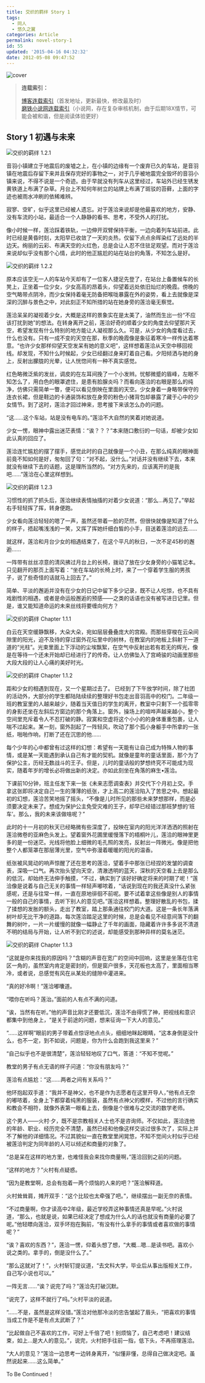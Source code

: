 ```yaml
---
title: 交织的羁绊 Story 1
tags:
  - 同人
  - 悠久之翼
categories: Article
permalink: novel-story-1
id: 55
updated: '2015-04-16 04:32:32'
date: 2012-05-08 09:47:52
---
```


![cover](https://cat.yufan.me/cats/013907d1y.jpg)

>**连载索引：**
>
>[博客连载索引](http://yufan.me "索引")（首发地址，更新最快，修改最及时）  
>[磨铁小说网连载索引](http://www.motie.com/book/10782/chapter "磨铁")（小说网，存在复杂审核机制，由于后期18X情节，可能会被和谐，但是阅读体验更好）

## Story 1 初遇与未来

![交织的羁绊 1.2.1](https://cat.yufan.me/cats/013739VEV.jpg)

音羽小镇建立于地震后的废墟之上，在小镇的边缘有一个废弃已久的车站，是音羽镇在地震后存留下来并且保存完好的事物之一，对于几乎被地震完全毁坏的音羽小镇来说，不得不说是一个奇迹。由于早就没有列车从这里经过，车站外已经生锈发黄铁道上布满了杂草。月台上不知何年树立的站牌上布满了斑驳的苔藓，上面的字迹也被雨水冲刷的依稀难辨。

寂寥、空旷，似乎这里已经被人遗忘。对于莲洽来说却是他最喜欢的地方，安静、没有车流的小站，最适合一个人静静的看书、思考，不受外人的打扰。

像小时候一样，莲洽踩着铁轨，一边伸开双臂保持平衡，一边向着列车站前进。此时已经是黄昏时刻，太阳早已收敛了一天的炎热，仅留下点点余晖染红了远处的半边天。绚丽的云彩、布满天空的火红色，总是会让人忍不住驻足观望。而对于莲洽来说却似乎没有那个心情，此时的他正尴尬的站在站台的角落，不知怎么是好。

![交织的羁绊 1.2.2](https://cat.yufan.me/cats/013740Gfv.jpg)

原本应该空无一人的车站今天却有了一位客人捷足先登了，在站台上备置候车的长凳上，正坐着一位少女，少女高高的昂着头，仰望着远处依旧灿烂的晚霞。傍晚的空气略带点阴冷，而少女保持着毫无防备把喉咙暴露在外的姿势，看上去就像是深深的沉醉与景色之中，对此刻正不知所措的站在她身旁的莲洽毫无察觉。

莲洽呆呆的凝视着少女，大概是这样的景象实在是太美了，油然而生出一份“不应该打扰到她”的想法。在转身离开之前，莲洽好奇的顺着少女的角度去仰望那片天空，希望发现有什么特别的地方能让人凝视那么久。可是，从少女的角度看过去，什么也没有。只有一成不变的天空在那，秋季的晚霞像是象征着寒冷一样传达着寒意。“也许少女那样仰望天空发呆有她的意义吧”，这样想着莲洽从天空中移回视线。却发现，不知什么时候起，少女已经翻过身来盯着自己看。夕阳倾洒与她的身上，反射出朦胧的光晕，让人恍惚间有一种不真实感觉。

红色略微泛紫的发丝，调皮的在左耳间挽了一个小发辫。忧郁微蹙的眉峰，左眼不知怎么了，用白色的眼罩遮住，是患有脸腺炎吗？而看向莲洽的右眼是那么的纯净，仿佛只需简单一瞥，便可以看见倒映在里面的天空。少女身着一身略带保守的连衣长裙，但是鞋边的卡通装饰和放在身旁的粉色小猪背包却暴露了藏于心中的少女情节。到了这时，莲洽才回过神来，思考接下来该怎么办的问题。

 “这……这个车站，站是没有电车的。”莲洽不大自然的笑着对她说道。

少女一愣，眼神中露出迷茫表情：“诶？？？”本来随口敷衍的一句话，却被少女如此认真的回应了。

莲洽连忙尴尬的摆了摆手，感觉此时的自己就像是一个小丑，在那么纯真的眼神面前竟不知如何是好，匆匆回了句：“对不起，没什么。”对话并没有继续下去，本来就没有继续下去的话题，这是理所当然的。“对方先来的，应该离开的是我吧……”莲洽在心里这样想到。

![交织的羁绊 1.2.3](https://cat.yufan.me/cats/0137402J6.jpg)

习惯性的抓了抓头后，莲洽继续表情抽搐的对着少女说道：“那么…再见了。”举起右手轻轻挥了挥，转身便跑。

少女看向莲洽轻轻的嗯了一声，虽然还带着一脸的茫然，但很快就像是知道了什么的样子，捂起嘴浅浅的一笑，又挥了挥她纤细白皙的小手，目送着莲洽的远去……

就这样，莲洽和月台少女的相遇结束了，在这个平凡的秋日，一次不足45秒的邂逅……

一阵带有丝丝凉意的清风拂过月台上的长椅，拨动了放在少女身旁的小猫笔记本。只见翻开的那页上面写着：“坐在车站的长椅上时，来了一个穿着学生服的男孩子，说了些奇怪的话就马上回去了。”

简单、平淡的邂逅并没有在少女的日记中留下多少记录，既不让人吃惊，也不具有戏剧性的相遇，或者是命运般邂逅的预感——之类的话语也没有被写进日记里。但是，谁又能知道命运的未来丝线将要缠向何方？

![交织的羁绊 Chapter 1.1.1](https://cat.yufan.me/cats/013740duz.jpg)

白云在天空缓静飘移，大朵大朵，宛如层层叠叠庞大的宫殿。而那些穿梭在云朵间隙里的阳光，迫不及待的穿过窗外花坛里中的树林，在教室内的地板上斜射下一道道的“光柱”。光束里面上下浮动的尘埃飘絮，在空气中反射出若有若无的辉光，像是在等待一个还未开始却已经进行了的传奇。让人仿佛坠入了宫崎骏的动画里那些大段大段的让人心痛的美好时光。

![交织的羁绊 Chapter 1.1.2](https://cat.yufan.me/cats/013745eLe.jpg)

距和少女的相遇到现在，又一个星期过去了。 已经到了下午放学时间，除了社团的活动外，大部分的学生都陆陆续续的整理好书包走出音羽高中的校门。二年级一班的教室里的人越来越少，随着当天值日的学生的离开，教室中只剩下一个孤零零的身影还坐在左斜后方窗边的那个角落上。窗外，操场上的喧哗声越来越小，整个空间里充斥着令人不忍打破的静。寂寞和空虚将这个小小的的身体重重包裹，让人喘不过起来。某一刻，窗外刮起了一阵轻风，吹动了那个孤小身躯手中所拿的一张纸，啪啪作响，打断了还在沉思的他……

每个少年的心中都曾有过这样的幻想：希望有一天能有让自己成为特殊人物的事情，或是某一天能遇到承认自己有才能的契机。就像是童年的童话里面，那个为了保护公主，历经无数战斗的王子。但是，儿时的童话般的梦想终究不可能成为现实，随着年岁的增长必将做出新的决定。亦如此刻坐在角落的麻生•莲洽。

下课前10分钟，班主任发下来一张《未来志愿调查表》并交代下个月初上交。手拿这张即将决定自己一生的薄薄的纸张，才上高二的莲洽陷入了苦思之中。想起最初的幻想，莲洽苦笑地摇了摇头，“不像是儿时所见的那些未来梦想那样，而是必须要决定未来了。想成为保护公主免受灾难的王子，却早已经错过那班梦想的‘班车’。那么，我的未来该做啥呢？”

此时的十一月初的秋天已经略微有些深度了，投映在室内的阳光洋洋洒洒的照射在莲洽微卷的亚麻色头发上。望着窗外花圃里缓慢落下的梧桐叶儿，莲洽的眼神里更多的是一份迷茫。光线将他脸上细微的毛孔照的发亮，反射出一阵微光。像是把他整个人都笼罩在那层薄光里，空气中弥漫着暖暖的阳光的温香。

纸张被风晃动的响声惊醒了还在思考的莲洽，望着手中那张已经捏的发皱的调查表，深吸一口气。再次抬头望向天空，清澈透明的蓝天，深秋的天空看上去是那么的低沉，却始终无法伸手触摸，“不过，确实到了该好好确定将来的时期了呢！”莲洽像是说着与自己无关的事情一样轻声嘟哝着，“话说到现在的我还真没什么紧张感呢，还是与往常一样，一直在原地徘徊不前呢。要不试着拿这些像是别人的事情一般的自己的事情，去听下别人的意见吧。”莲洽这样想着。整理好散乱的书包，揉了揉想的发胀的额头，走出了教室，踏上那条通往校门的大道。这是一条长年落满树叶却无比干净的道路，每次莲洽踏足这里的时候，总是会看见不经意间落下的翻舞的树叶，一片一片缓慢的就像一幅静止了千年的画面，隐藏着许许多多说不清道不明的结局与开始，让人听不到它的述说，却能感受到那种异样的莫名迷茫。

![交织的羁绊 Chapter 1.1.3](https://cat.yufan.me/cats/013747j0z.jpg)

“这就是你来找我的原因吗？”含糊的声音在宽广的空间中回响，这里是坐落在住宅区一角的，虽然室内肯定是密封的，但是窗户很多，天花板也太高了，里面相当寒冷，或者说，总感觉有风在从某处的缝隙中灌进来。

“真的好冷啊！”莲洽嘟囔道。

“喂你在听吗？莲治。”面前的人有点不满的问道。

“诶，当然有在听。”他的声音比刚才还要低沉，莲洽不由得慌了神，把视线和意识都集中到他身上，“是关于前途的问题，想来征询一下大人的意见。”

“……这样啊”眼前的男子带着点惊讶地点点头，细细地眯起眼睛，“这本身倒是没什么，也不一定，到不如说，问题是，你为什么会跑到我这里来？”

“自己似乎也不是很清楚”，莲洽轻轻地叹了口气，答道：“不知不觉呢。”

教堂的男子有点无语的样子问道：“你没有朋友吗？”

莲洽有点尴尬：“这……两者之间有关系吗？”

他环抱起双手道：“我并不是神父，也不是作为志愿者在这里开导人，”他有点无奈的嘟哝着，全身上下都穿着纯黑的服装，虽然有点神父的模样，不过他的言行确实和教会不相符，就像外表第一眼看上去，倒像是个很难与之交流的数学老师。

这个男人——火村·夕，既不是宗教相关人士也不是咨询师。不仅如此，莲洽连他的年龄、职业、经历完全不清楚，虽然已经和他像这样交谈过很多次了，实际上并不了解他的详细情况。不过其貌似一直在教堂里闲晃悠，不知不觉间火村似乎已经被莲洽判定为同年龄的人可以倾述和商量的对象了。

“总是呆在这样的地方里，也难怪我会来找你商量啊，”莲洽回到之前的问题。

“这样的地方？”火村有点疑惑。

“因为是教堂啊，总会有抱着一两个烦恼的人来的吧？”莲洽解释道。

火村耸耸肩，摊开双手：“这个比较也太牵强了吧。”，继续摆出一副无奈的表情。

“不过商量啊，你才读高中2年级，最近学校弄这种事情还真是早呢。”火村说道，“那么，也就是说，如果已经决定了想成为什么人的话也就没有商量的必要了呢。”他轻瞟向莲洽，双手环抱在胸前，“有没有什么拿手的事情或者喜欢做的事情呢？”

“诶？喜欢的东西？”，莲洽一愣，仰着头想了想，“大概…嗯…是读书吧。喜欢小说之类的。拿手的，倒是没什么了。”

“那么这就对了！”，火村斩钉提议道，“去文科大学，毕业后从事出版相关工作，自己写小说也可以。”

一阵无言……“诶？说完了吗？”莲洽先打破沉默。

“说完了，这样不就行了吗。”火村平淡的说道。

“……不是，虽然是这样没错。”莲洽对他那冷淡的忠告皱起了眉头，“把喜欢的事情当成工作是不是有点太武断了？”

“比起做自己不喜欢的工作，可好上千倍了吧！别烦恼了，自己考虑吧！建议结束，如上…是大人的意见。”，说完，火村把手往前一指，低下头，不再搭理莲洽。

“大人的意见？”莲洽一边思考一边转身离开，“似懂非懂，总得自己做决定吧。虽然说起来……这么简单。”

To Be Continued！
